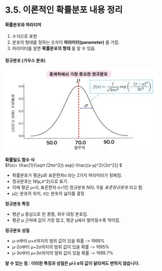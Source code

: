 # 3.5. 이론적인 확률분포 내용 정리

#### 확률분포와 파라티머
1. 수식으로 표현
2. 분포의 형태를 정하는 숫자이 **파라미터(parameter)** 를 가짐.
4. 파라미터를 알면 **확률분포의 형태** 를 알 수 있음.


#### 정규분포 (가우스 분포)
![정규분포의 확률밀도함수](정규분포.jpg)


**확률밀도 함수 식**  
$f(x)=
\frac{1}{\sqrt {2πσ^2}} exp[-\frac{(x-μ)^2}{2σ^2}]
$  

- 확률분포가 평균μ와 표준편차σ 라는 2가지 파라미터가 정해짐.
- 정규분포는 N(μ,σ^2)으로 표기.
- 이때 평균 μ=0, 표준편차 σ=1인 정규분포 N(0, 1)을 *표준정규분포* 라고 함.
- μ는 분포의 위치, σ는 분포의 넓이를 결정
  
  
**정규분포 특징**
- 평균 μ 중심으로 한 종형, 좌우 대칭 분포임.
- 평균 μ 근처에 값이 가장 많고,  평균 μ에서 멀어질수록 적어짐.  
  
  
**정규분포 성질**
- μ-σ부터 μ+σ까지의 범위 값이 있을 확률 -> 약68% 
- μ-2σ부터 μ+2σ까지의 범위 값이 있을 확률 -> 약95% 
- μ-3σ부터 μ+3σ까지의 범위 값이 있을 확률 -> 약99.7%   


 **알 수 있는 점 : 이러한 특징과 성질은 μ나 σ의 값이 달라져도 변하지 않습니다.**




